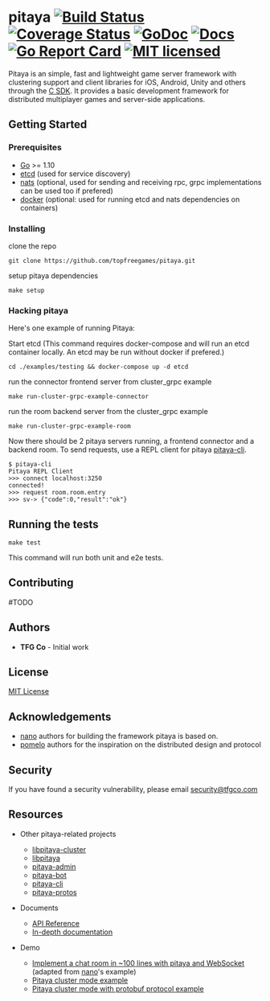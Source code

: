 # pitaya [![Build Status][7]][8] [![Coverage Status][9]][10] [![GoDoc][1]][2] [![Docs][11]][12] [![Go Report Card][3]][4] [![MIT licensed][5]][6]

[1]: https://godoc.org/github.com/topfreegames/pitaya?status.svg
[2]: https://godoc.org/github.com/topfreegames/pitaya
[3]: https://goreportcard.com/badge/github.com/topfreegames/pitaya
[4]: https://goreportcard.com/report/github.com/topfreegames/pitaya
[5]: https://img.shields.io/badge/license-MIT-blue.svg
[6]: LICENSE
[7]: https://travis-ci.org/topfreegames/pitaya.svg?branch=master
[8]: https://travis-ci.org/topfreegames/pitaya
[9]: https://coveralls.io/repos/github/topfreegames/pitaya/badge.svg?branch=master
[10]: https://coveralls.io/github/topfreegames/pitaya?branch=master
[11]: https://readthedocs.org/projects/pitaya/badge/?version=latest
[12]: https://pitaya.readthedocs.io/en/latest/?badge=latest

Pitaya is an simple, fast and lightweight game server framework with clustering support and client libraries for iOS, Android, Unity and others through the [C SDK](https://github.com/topfreegames/libpitaya).
It provides a basic development framework for distributed multiplayer games and server-side applications.

## Getting Started

### Prerequisites

* [Go](https://golang.org/) >= 1.10
* [etcd](https://github.com/coreos/etcd) (used for service discovery)
* [nats](https://github.com/nats-io/nats.go) (optional, used for sending and receiving rpc, grpc implementations can be used too if prefered)
* [docker](https://www.docker.com) (optional: used for running etcd and nats dependencies on containers)

### Installing
clone the repo
```
git clone https://github.com/topfreegames/pitaya.git
```
setup pitaya dependencies
```
make setup
```

### Hacking pitaya

Here's one example of running Pitaya:

Start etcd (This command requires docker-compose and will run an etcd container locally. An etcd may be run without docker if prefered.)
```
cd ./examples/testing && docker-compose up -d etcd
```
run the connector frontend server from cluster_grpc example
```
make run-cluster-grpc-example-connector
```
run the room backend server from the cluster_grpc example
```
make run-cluster-grpc-example-room
```

Now there should be 2 pitaya servers running, a frontend connector and a backend room. To send requests, use a REPL client for pitaya [pitaya-cli](https://github.com/topfreegames/pitaya-cli). 

```
$ pitaya-cli
Pitaya REPL Client
>>> connect localhost:3250
connected!
>>> request room.room.entry
>>> sv-> {"code":0,"result":"ok"}
```

## Running the tests
```
make test
```
This command will run both unit and e2e tests.

## Contributing
#TODO

## Authors
* **TFG Co** - Initial work

## License
[MIT License](./LICENSE)

## Acknowledgements
* [nano](https://github.com/lonnng/nano) authors for building the framework pitaya is based on.
* [pomelo](https://github.com/NetEase/pomelo) authors for the inspiration on the distributed design and protocol

## Security

If you have found a security vulnerability, please email security@tfgco.com

## Resources

- Other pitaya-related projects
  + [libpitaya-cluster](https://github.com/topfreegames/libpitaya-cluster)
  + [libpitaya](https://github.com/topfreegames/libpitaya)
  + [pitaya-admin](https://github.com/topfreegames/pitaya-admin)
  + [pitaya-bot](https://github.com/topfreegames/pitaya-bot)
  + [pitaya-cli](https://github.com/topfreegames/pitaya-cli)
  + [pitaya-protos](https://github.com/topfreegames/pitaya-protos)

- Documents
  + [API Reference](https://godoc.org/github.com/topfreegames/pitaya)
  + [In-depth documentation](https://pitaya.readthedocs.io/en/latest/)

- Demo
  + [Implement a chat room in ~100 lines with pitaya and WebSocket](./examples/demo/chat) (adapted from [nano](https://github.com/lonnng/nano)'s example)
  + [Pitaya cluster mode example](./examples/demo/cluster)
  + [Pitaya cluster mode with protobuf protocol example](./examples/demo/cluster_protobuf)
